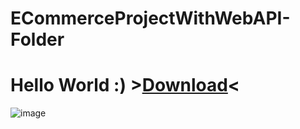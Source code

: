 # ECommerceProjectWithWebAPI-Folder
# Hello World :) >[Download](https://github.com/talishesu/ECommerceProjectWithWebAPI-Folder/archive/refs/heads/main.zip)<
![image](https://user-images.githubusercontent.com/77536780/143997679-98087358-f7de-4800-acde-9ae3e1e1e8c9.png)
